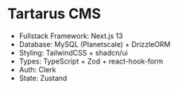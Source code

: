 # Tartarus CMS

- Fullstack Framework: Next.js 13
- Database: MySQL (Planetscale) + DrizzleORM
- Styling: TailwindCSS + shadcn/ui
- Types: TypeScript + Zod + react-hook-form
- Auth: Clerk
- State: Zustand
